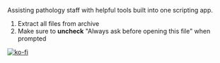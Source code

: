 Assisting pathology staff with helpful tools built into one scripting app.

1. Extract all files from archive
2. Make sure to **uncheck** "Always ask before opening this file" when prompted






[![ko-fi](https://ko-fi.com/img/githubbutton_sm.svg)](https://ko-fi.com/E1E24Q6J5)
